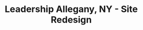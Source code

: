 ---
layout: default
title: Leadership Allegany, NY - Site Redesign
desc: Group of software developers including myself were contracted redesign content management system site for local community based organization.
category: real-world-work
---